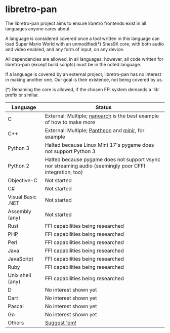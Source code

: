 libretro-pan
============

The libretro-pan project aims to ensure libretro frontends exist in all languages anyone cares about.

A language is considered covered once a tool written in this language can load Super Mario World with an unmodified(\*) Snes9X core, with both audio and video enabled, and any form of input, on any device.

All dependencies are allowed, in all languages; however, all code written for libretro-pan (except build scripts) must be in the noted language.

If a language is covered by an external project, libretro-pan has no interest in making another one. Our goal is their existence, not being covered by us.

(\*) Renaming the core is allowed, if the chosen FFI system demands a 'lib' prefix or similar.

| Language | Status |
| ---- | ---- |
| C | External: Multiple; [nanoarch](https://github.com/heuripedes/nanoarch/) is the best example of how to make more |
| C++ | External: Multiple; [Pantheon](https://github.com/Druage/Pantheon) and [minir](https://github.com/Alcaro/minir), for example |
| Python 3 | Halted because Linux Mint 17's pygame does not support Python 3 |
| Python 2 | Halted because pygame does not support vsync nor streaming audio (seemingly poor CFFI integration, too) |
| Objective-C | Not started |
| C# | Not started |
| Visual Basic .NET | Not started |
| Assembly (any) | Not started |
| Rust | FFI capabilities being researched |
| PHP | FFI capabilities being researched |
| Perl | FFI capabilities being researched |
| Java | FFI capabilities being researched |
| JavaScript | FFI capabilities being researched |
| Ruby | FFI capabilities being researched |
| Unix shell (any) | FFI capabilities being researched |
| D | No interest shown yet |
| Dart | No interest shown yet |
| Pascal | No interest shown yet |
| Go | No interest shown yet |
| Others | [Suggest 'em!](https://github.com/Alcaro/libretro-pan/issues) |
